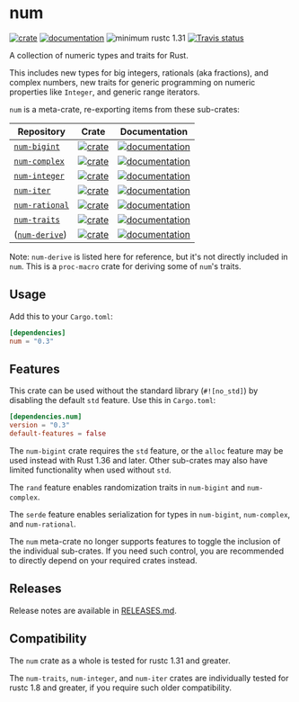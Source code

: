 # num

[![crate](https://img.shields.io/crates/v/num.svg)](https://crates.io/crates/num)
[![documentation](https://docs.rs/num/badge.svg)](https://docs.rs/num)
![minimum rustc 1.31](https://img.shields.io/badge/rustc-1.31+-red.svg)
[![Travis status](https://travis-ci.org/rust-num/num.svg?branch=master)](https://travis-ci.org/rust-num/num)

A collection of numeric types and traits for Rust.

This includes new types for big integers, rationals (aka fractions), and complex numbers,
new traits for generic programming on numeric properties like `Integer`,
and generic range iterators.

`num` is a meta-crate, re-exporting items from these sub-crates:

| Repository | Crate | Documentation |
| ---------- | ----- | ------------- |
| [`num-bigint`]   | [![crate][bigint-cb]][bigint-c]     | [![documentation][bigint-db]][bigint-d]
| [`num-complex`]  | [![crate][complex-cb]][complex-c]   | [![documentation][complex-db]][complex-d]
| [`num-integer`]  | [![crate][integer-cb]][integer-c]   | [![documentation][integer-db]][integer-d]
| [`num-iter`]     | [![crate][iter-cb]][iter-c]         | [![documentation][iter-db]][iter-d]
| [`num-rational`] | [![crate][rational-cb]][rational-c] | [![documentation][rational-db]][rational-d]
| [`num-traits`]   | [![crate][traits-cb]][traits-c]     | [![documentation][traits-db]][traits-d]
| ([`num-derive`]) | [![crate][derive-cb]][derive-c]     | [![documentation][derive-db]][derive-d]

Note: `num-derive` is listed here for reference, but it's not directly included
in `num`.  This is a `proc-macro` crate for deriving some of `num`'s traits.

## Usage

Add this to your `Cargo.toml`:

```toml
[dependencies]
num = "0.3"
```

## Features

This crate can be used without the standard library (`#![no_std]`) by disabling
the default `std` feature. Use this in `Cargo.toml`:

```toml
[dependencies.num]
version = "0.3"
default-features = false
```

The `num-bigint` crate requires the `std` feature, or the `alloc` feature may
be used instead with Rust 1.36 and later. Other sub-crates may also have
limited functionality when used without `std`.

The `rand` feature enables randomization traits in `num-bigint` and
`num-complex`.

The `serde` feature enables serialization for types in `num-bigint`,
`num-complex`, and `num-rational`.

The `num` meta-crate no longer supports features to toggle the inclusion of
the individual sub-crates.  If you need such control, you are recommended to
directly depend on your required crates instead.

## Releases

Release notes are available in [RELEASES.md](RELEASES.md).

## Compatibility

The `num` crate as a whole is tested for rustc 1.31 and greater.

The `num-traits`, `num-integer`, and `num-iter` crates are individually tested
for rustc 1.8 and greater, if you require such older compatibility.


[`num-bigint`]: https://github.com/rust-num/num-bigint
[bigint-c]: https://crates.io/crates/num-bigint
[bigint-cb]: https://img.shields.io/crates/v/num-bigint.svg
[bigint-d]: https://docs.rs/num-bigint/
[bigint-db]: https://docs.rs/num-bigint/badge.svg

[`num-complex`]: https://github.com/rust-num/num-complex
[complex-c]: https://crates.io/crates/num-complex
[complex-cb]: https://img.shields.io/crates/v/num-complex.svg
[complex-d]: https://docs.rs/num-complex/
[complex-db]: https://docs.rs/num-complex/badge.svg

[`num-derive`]: https://github.com/rust-num/num-derive
[derive-c]: https://crates.io/crates/num-derive
[derive-cb]: https://img.shields.io/crates/v/num-derive.svg
[derive-d]: https://docs.rs/num-derive/
[derive-db]: https://docs.rs/num-derive/badge.svg

[`num-integer`]: https://github.com/rust-num/num-integer
[integer-c]: https://crates.io/crates/num-integer
[integer-cb]: https://img.shields.io/crates/v/num-integer.svg
[integer-d]: https://docs.rs/num-integer/
[integer-db]: https://docs.rs/num-integer/badge.svg

[`num-iter`]: https://github.com/rust-num/num-iter
[iter-c]: https://crates.io/crates/num-iter
[iter-cb]: https://img.shields.io/crates/v/num-iter.svg
[iter-d]: https://docs.rs/num-iter/
[iter-db]: https://docs.rs/num-iter/badge.svg

[`num-rational`]: https://github.com/rust-num/num-rational
[rational-c]: https://crates.io/crates/num-rational
[rational-cb]: https://img.shields.io/crates/v/num-rational.svg
[rational-d]: https://docs.rs/num-rational/
[rational-db]: https://docs.rs/num-rational/badge.svg

[`num-traits`]: https://github.com/rust-num/num-traits
[traits-c]: https://crates.io/crates/num-traits
[traits-cb]: https://img.shields.io/crates/v/num-traits.svg
[traits-d]: https://docs.rs/num-traits/
[traits-db]: https://docs.rs/num-traits/badge.svg
